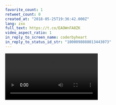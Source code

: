 ```yaml
---
favorite_count: 1
retweet_count: 0
created_at: "2018-05-25T19:36:42.000Z"
lang: zxx
full_text: https://t.co/EAOWnFA0ZK
video_aspect_ratio: 1
in_reply_to_screen_name: coderbyheart
in_reply_to_status_id_str: "1000098088013443073"
---
```


![Embedded Video](https://twitter-media-coderbyheart.s3.eu-north-1.amazonaws.com/1000098353080946688-qd6kq94ST-Doyae6.mp4)
